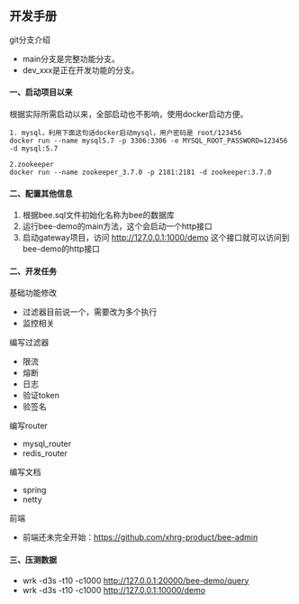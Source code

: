 ## 开发手册

git分支介绍
* main分支是完整功能分支。
* dev_xxx是正在开发功能的分支。

#### 一、启动项目以来

根据实际所需启动以来，全部启动也不影响，使用docker启动方便。

```
1. mysql，利用下面这句话docker启动mysql，用户密码是 root/123456
docker run --name mysql5.7 -p 3306:3306 -e MYSQL_ROOT_PASSWORD=123456 -d mysql:5.7

2.zookeeper
docker run --name zookeeper_3.7.0 -p 2181:2181 -d zookeeper:3.7.0
```

#### 二、配置其他信息
 
1. 根据bee.sql文件初始化名称为bee的数据库
2. 运行bee-demo的main方法，这个会启动一个http接口
3. 启动gateway项目，访问 http://127.0.0.1:1000/demo 这个接口就可以访问到bee-demo的http接口



#### 二、开发任务

基础功能修改
* 过滤器目前说一个，需要改为多个执行
* 监控相关

编写过滤器
* 限流
* 熔断
* 日志
* 验证token
* 验签名

编写router
* mysql_router
* redis_router

编写文档
* spring
* netty

前端
* 前端还未完全开始：https://github.com/xhrg-product/bee-admin

#### 三、压测数据
* wrk -d3s -t10 -c1000 http://127.0.0.1:20000/bee-demo/query
* wrk -d3s -t10 -c1000 http://127.0.0.1:10000/demo

